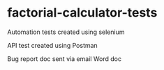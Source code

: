# factorial-calculator-tests

Automation tests created using selenium

API test created using Postman

Bug report doc sent via email Word doc
